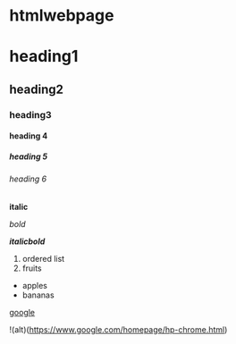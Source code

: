 # htmlwebpage
# heading1

## heading2

### heading3
#### heading 4
##### heading 5
###### heading 6

**italic**

*bold*

***italicbold***

1. ordered list
2. fruits

- apples
- bananas

[google](http://www.google.com/)

!(alt)(https://www.google.com/homepage/hp-chrome.html)
